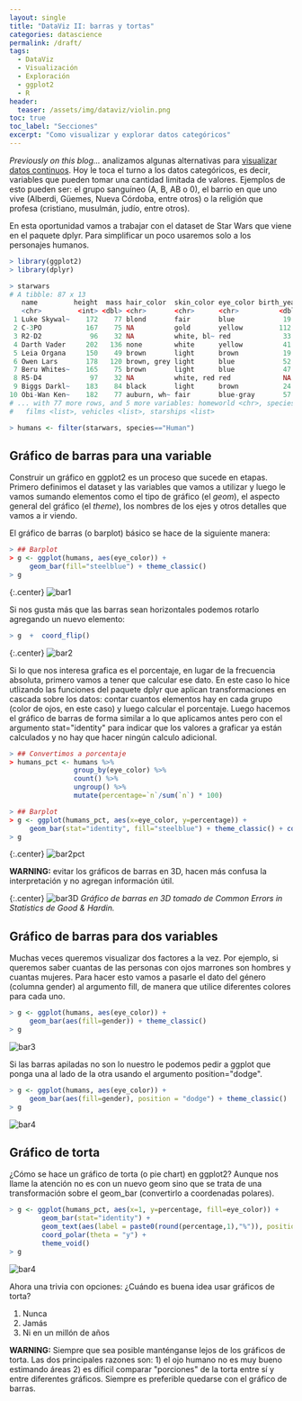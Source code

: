 ```yaml
---
layout: single
title: "DataViz II: barras y tortas"
categories: datascience
permalink: /draft/
tags:
  - DataViz
  - Visualización
  - Exploración
  - ggplot2
  - R
header:
  teaser: /assets/img/dataviz/violin.png
toc: true
toc_label: "Secciones"
excerpt: "Como visualizar y explorar datos categóricos"  
---
```


<i>Previously on this blog...</i> analizamos algunas alternativas para <a href="https://germangfeler.github.io/datascience/shape-of-you/">visualizar datos continuos</a>. Hoy le toca el turno a los datos categóricos, es decir, variables que pueden tomar una cantidad limitada de valores. Ejemplos de esto pueden ser: el grupo sanguíneo (A, B, AB o 0), el barrio en que uno vive (Alberdi, Güemes, Nueva Córdoba, entre otros) o la religión que profesa (cristiano, musulmán, judío, entre otros).

En esta oportunidad vamos a trabajar con el dataset de Star Wars que viene en el paquete dplyr. Para simplificar un poco usaremos solo a los personajes humanos.

```r
> library(ggplot2)
> library(dplyr)

> starwars
# A tibble: 87 x 13
   name         height  mass hair_color  skin_color eye_color birth_year gender
   <chr>         <int> <dbl> <chr>       <chr>      <chr>          <dbl> <chr> 
 1 Luke Skywal~    172    77 blond       fair       blue            19   male  
 2 C-3PO           167    75 NA          gold       yellow         112   NA    
 3 R2-D2            96    32 NA          white, bl~ red             33   NA    
 4 Darth Vader     202   136 none        white      yellow          41.9 male  
 5 Leia Organa     150    49 brown       light      brown           19   female
 6 Owen Lars       178   120 brown, grey light      blue            52   male  
 7 Beru Whites~    165    75 brown       light      blue            47   female
 8 R5-D4            97    32 NA          white, red red             NA   NA    
 9 Biggs Darkl~    183    84 black       light      brown           24   male  
10 Obi-Wan Ken~    182    77 auburn, wh~ fair       blue-gray       57   male  
# ... with 77 more rows, and 5 more variables: homeworld <chr>, species <chr>,
#   films <list>, vehicles <list>, starships <list>

> humans <- filter(starwars, species=="Human")

```

<h2>Gráfico de barras para una variable</h2>

Construir un gráfico en ggplot2 es un proceso que sucede en etapas. Primero definimos el dataset y las variables que vamos a utilizar y luego le vamos sumando elementos como el tipo de gráfico (el <i>geom</i>), el aspecto general del gráfico (el <i>theme</i>), los nombres de los ejes y otros detalles que vamos a ir viendo.

El gráfico de barras (o barplot) básico se hace de la siguiente manera:

```r
> ## Barplot
> g <- ggplot(humans, aes(eye_color)) + 
     geom_bar(fill="steelblue") + theme_classic()
> g
```

{:.center}
![bar1](/assets/img/dataviz2/barplot1.png)

Si nos gusta más que las barras sean horizontales podemos rotarlo agregando un nuevo elemento:

```r
> g  +  coord_flip() 
```

{:.center}
![bar2](/assets/img/dataviz2/barplot2.png)

Si lo que nos interesa grafica es el porcentaje, en lugar de la frecuencia absoluta, primero vamos a tener que calcular ese dato. En este caso lo hice utlizando las funciones del paquete dplyr que aplican transformaciones en cascada sobre los datos: contar cuantos elementos hay en cada grupo (color de ojos, en este caso) y luego calcular el porcentaje. Luego hacemos el gráfico de barras de forma similar a lo que aplicamos antes pero con el argumento stat="identity" para indicar que los valores a graficar ya están calculados y no hay que hacer ningún calculo adicional.

```r
> ## Convertimos a porcentaje
> humans_pct <- humans %>% 
                group_by(eye_color) %>% 
                count() %>% 
                ungroup() %>% 
                mutate(percentage=`n`/sum(`n`) * 100) 

> ## Barplot  
> g <- ggplot(humans_pct, aes(x=eye_color, y=percentage)) + 
     geom_bar(stat="identity", fill="steelblue") + theme_classic() + coord_flip()
> g
```

{:.center}
![bar2pct](/assets/img/dataviz2/barplot2_pct.png)

<strong>WARNING:</strong> evitar los gráficos de barras en 3D, hacen más confusa la interpretación y no agregan información útil.

{:.center}
![bar3D](/assets/img/dataviz2/barplot3D.png)
<i>Gráfico de barras en 3D tomado de Common Errors in Statistics de Good & Hardin.</i>

<h2>Gráfico de barras para dos variables</h2>

Muchas veces queremos visualizar dos factores a la vez. Por ejemplo, si queremos saber cuantas de las personas con ojos marrones son hombres y cuantas mujeres. Para hacer esto vamos a pasarle el dato del género (columna gender) al argumento fill, de manera que utilice diferentes colores para cada uno.

```r
> g <- ggplot(humans, aes(eye_color)) + 
     geom_bar(aes(fill=gender)) + theme_classic()
> g
```
![bar3](/assets/img/dataviz2/barplot3.png)

Si las barras apiladas no son lo nuestro le podemos pedir a ggplot que ponga una al lado de la otra usando el argumento position="dodge".

```r
> g <- ggplot(humans, aes(eye_color)) + 
     geom_bar(aes(fill=gender), position = "dodge") + theme_classic()
> g
```
![bar4](/assets/img/dataviz2/barplot4.png)

<h2>Gráfico de torta</h2>

¿Cómo se hace un gráfico de torta (o pie chart) en ggplot2? Aunque nos llame la atención no es con un nuevo geom sino que se trata de una transformación sobre el geom_bar (convertirlo a coordenadas polares).

```r
> g <- ggplot(humans_pct, aes(x=1, y=percentage, fill=eye_color)) +
        geom_bar(stat="identity") +
        geom_text(aes(label = paste0(round(percentage,1),"%")), position = position_stack(vjust = 0.5))+
        coord_polar(theta = "y") + 
        theme_void()
> g 
```
![bar4](/assets/img/dataviz2/piechart.png)


Ahora una trivia con opciones: ¿Cuándo es buena idea usar gráficos de torta?
1. Nunca
2. Jamás
3. Ni en un millón de años

<strong>WARNING:</strong> Siempre que sea posible manténganse lejos de los gráficos de torta. Las dos principales razones son: 1) el ojo humano no es muy bueno estimando áreas 2) es díficil comparar "porciones" de la torta entre sí y entre diferentes gráficos. Siempre es preferible quedarse con el gráfico de barras.

